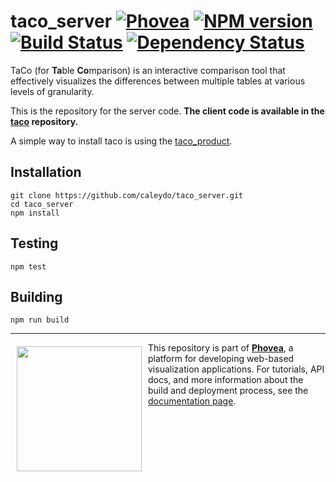 taco_server [![Phovea][phovea-image]][phovea-url] [![NPM version][npm-image]][npm-url] [![Build Status][travis-image]][travis-url] [![Dependency Status][daviddm-image]][daviddm-url]
=====================

TaCo (for **Ta**ble **Co**mparison) is an interactive comparison tool that effectively visualizes the differences between multiple tables at various levels of granularity.

This is the repository for the server code. **The client code is available in the [taco](https://github.com/Caleydo/taco) repository.**

A simple way to install taco is using the [taco_product](https://github.com/Caleydo/taco_product).

Installation
------------

```
git clone https://github.com/caleydo/taco_server.git
cd taco_server
npm install
```

Testing
-------

```
npm test
```

Building
--------

```
npm run build
```



***

<a href="https://caleydo.org"><img src="http://caleydo.org/assets/images/logos/caleydo.svg" align="left" width="200px" hspace="10" vspace="6"></a>
This repository is part of **[Phovea](http://phovea.caleydo.org/)**, a platform for developing web-based visualization applications. For tutorials, API docs, and more information about the build and deployment process, see the [documentation page](http://caleydo.org/documentation/).


[phovea-image]: https://img.shields.io/badge/Phovea-Server%20Plugin-10ACDF.svg
[phovea-url]: https://phovea.caleydo.org
[npm-image]: https://badge.fury.io/js/taco_server.svg
[npm-url]: https://npmjs.org/package/taco_server
[travis-image]: https://travis-ci.org/caleydo/taco_server.svg?branch=master
[travis-url]: https://travis-ci.org/caleydo/taco_server
[daviddm-image]: https://david-dm.org/caleydo/taco_server.svg?theme=shields.io
[daviddm-url]: https://david-dm.org/caleydo/taco_server
